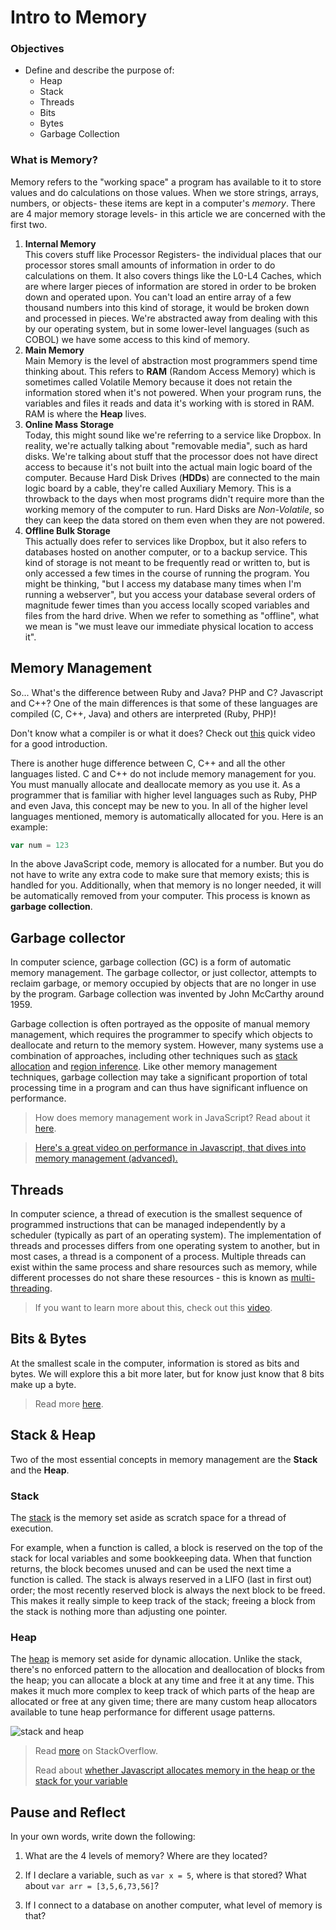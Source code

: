 # Intro to Memory

### Objectives

* Define and describe the purpose of:
  - Heap
  - Stack
  - Threads
  - Bits
  - Bytes
  - Garbage Collection

### What is Memory?
Memory refers to the "working space" a program has available to it to store values and do calculations on those values. When we store strings, arrays, numbers, or objects- these items are kept in a computer's *memory*. There are 4 major memory storage levels- in this article we are concerned with the first two.

1. **Internal Memory**  
This covers stuff like Processor Registers- the individual places that our processor stores small amounts of information in order to do calculations on them. It also covers things like the L0-L4 Caches, which are where larger pieces of information are stored in order to be broken down and operated upon. You can't load an entire array of a few thousand numbers into this kind of storage, it would be broken down and processed in pieces. We're abstracted away from dealing with this by our operating system, but in some lower-level languages (such as COBOL) we have some access to this kind of memory.  
2. **Main Memory**  
Main Memory is the level of abstraction most programmers spend time thinking about. This refers to **RAM** (Random Access Memory) which is sometimes called Volatile Memory because it does not retain the information stored when it's not powered. When your program runs, the variables and files it reads and data it's working with is stored in RAM. RAM is where the **Heap** lives.
3. **Online Mass Storage**  
Today, this might sound like we're referring to a service like Dropbox. In reality, we're actually talking about "removable media", such as hard disks. We're talking about stuff that the processor does not have direct access to because it's not built into the actual main logic board of the computer. Because Hard Disk Drives (**HDDs**) are connected to the main logic board by a cable, they're called Auxiliary Memory. This is a throwback to the days when most programs didn't require more than the working memory of the computer to run. Hard Disks are *Non-Volatile*, so they can keep the data stored on them even when they are not powered.
4. **Offline Bulk Storage**  
This actually does refer to services like Dropbox, but it also refers to databases hosted on another computer, or to a backup service. This kind of storage is not meant to be frequently read or written to, but is only accessed a few times in the course of running the program. You might be thinking, "but I access my database many times when I'm running a webserver", but you access your database several orders of magnitude fewer times than you access locally scoped variables and files from the hard drive. When we refer to something as "offline", what we mean is "we must leave our immediate physical location to access it".


##  Memory Management

So... What's the difference between Ruby and Java? PHP and C? Javascript and C++? One of the main differences is that some of these languages are compiled (C, C++, Java) and others are interpreted (Ruby, PHP)!

Don't know what a compiler is or what it does? Check out [this](https://www.youtube.com/watch?v=CSZLNYF4Klo&list=PLhQjrBD2T380dhmG9KMjsOQogweyjEeVQ&index=13) quick video for a good introduction.

There is another huge difference between C, C++ and all the other languages listed.  C and C++ do not include memory management for you.  You must manually allocate and deallocate memory as you use it.  As a programmer that is familiar with higher level languages such as Ruby, PHP and even Java, this concept may be new to you.  In all of the higher level languages mentioned, memory is automatically allocated for you.  Here is an example:

```javascript
var num = 123
```
In the above JavaScript code, memory is allocated for a number.  But you do not have to write any extra code to make sure that memory exists; this is handled for you.  Additionally, when that memory is no longer needed, it will be automatically removed from your computer.  This process is known as __garbage collection__.

## Garbage collector

In computer science, garbage collection (GC) is a form of automatic memory management. The garbage collector, or just collector, attempts to reclaim garbage, or memory occupied by objects that are no longer in use by the program. Garbage collection was invented by John McCarthy around 1959.

Garbage collection is often portrayed as the opposite of manual memory management, which requires the programmer to specify which objects to deallocate and return to the memory system. However, many systems use a combination of approaches, including other techniques such as [stack allocation](https://en.wikipedia.org/wiki/Stack-based_memory_allocation) and [region inference](https://en.wikipedia.org/wiki/Region-based_memory_management). Like other memory management techniques, garbage collection may take a significant proportion of total processing time in a program and can thus have significant influence on performance.

> How does memory management work in JavaScript? Read about it [here](https://developer.mozilla.org/en-US/docs/Web/JavaScript/Memory_Management).  

> [Here's a great video on performance in Javascript, that dives into memory management (advanced).](https://www.youtube.com/watch?v=VhpdsjBUS3g)

## Threads

In computer science, a thread of execution is the smallest sequence of programmed instructions that can be managed independently by a scheduler (typically as part of an operating system). The implementation of threads and processes differs from one operating system to another, but in most cases, a thread is a component of a process. Multiple threads can exist within the same process and share resources such as memory, while different processes do not share these resources - this is known as [multi-threading](https://en.wikipedia.org/wiki/Multithreading_%28computer_architecture%29).

> If you want to learn more about this, check out this [video](https://www.youtube.com/watch?v=3YD66bHehhQ&list=PLhQjrBD2T380dhmG9KMjsOQogweyjEeVQ&index=48).

## Bits & Bytes

At the smallest scale in the computer, information is stored as bits and bytes. We will explore this a bit more later, but for know just know that 8 bits make up a byte.

> Read more [here](https://web.stanford.edu/class/cs101/bits-bytes.html).

## Stack & Heap

Two of the most essential concepts in memory management are the __Stack__ and the __Heap__.

### Stack

The [stack](https://en.wikipedia.org/wiki/Stack_(abstract_data_type)) is the memory set aside as scratch space for a thread of execution.

For example, when a function is called, a block is reserved on the top of the stack for local variables and some bookkeeping data. When that function returns, the block becomes unused and can be used the next time a function is called. The stack is always reserved in a LIFO (last in first out) order; the most recently reserved block is always the next block to be freed. This makes it really simple to keep track of the stack; freeing a block from the stack is nothing more than adjusting one pointer.

### Heap

The [heap](https://en.wikipedia.org/wiki/Heap_(data_structure)) is memory set aside for dynamic allocation. Unlike the stack, there's no enforced pattern to the allocation and deallocation of blocks from the heap; you can allocate a block at any time and free it at any time. This makes it much more complex to keep track of which parts of the heap are allocated or free at any given time; there are many custom heap allocators available to tune heap performance for different usage patterns.

![stack and heap](https://students-gschool-production.s3.amazonaws.com/uploads/asset/file/116/stacknheap.png)

> Read [more](http://stackoverflow.com/questions/79923/what-and-where-are-the-stack-and-heap) on StackOverflow.
>
> Read about [whether Javascript allocates memory in the heap or the stack for your variable](http://stackoverflow.com/questions/5326300/garbage-collection-with-node-js/5328761#5328761)


## Pause and Reflect

In your own words, write down the following:

1. What are the 4 levels of memory? Where are they located?

2. If I declare a variable, such as `var x = 5`, where is that stored? What about `var arr = [3,5,6,73,56]`?

3. If I connect to a database on another computer, what level of memory is that?
